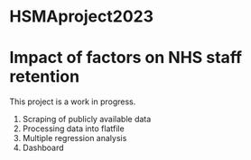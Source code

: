 # HSMAproject2023

# Impact of factors on NHS staff retention

This project is a work in progress.

1. Scraping of publicly available data
2. Processing data into flatfile
3. Multiple regression analysis
4. Dashboard

